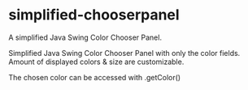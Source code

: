 # simplified-chooserpanel
A simplified Java Swing Color Chooser Panel.

Simplified Java Swing Color Chooser Panel with only the color fields. 
Amount of displayed colors & size are customizable.

The chosen color can be accessed with .getColor()
